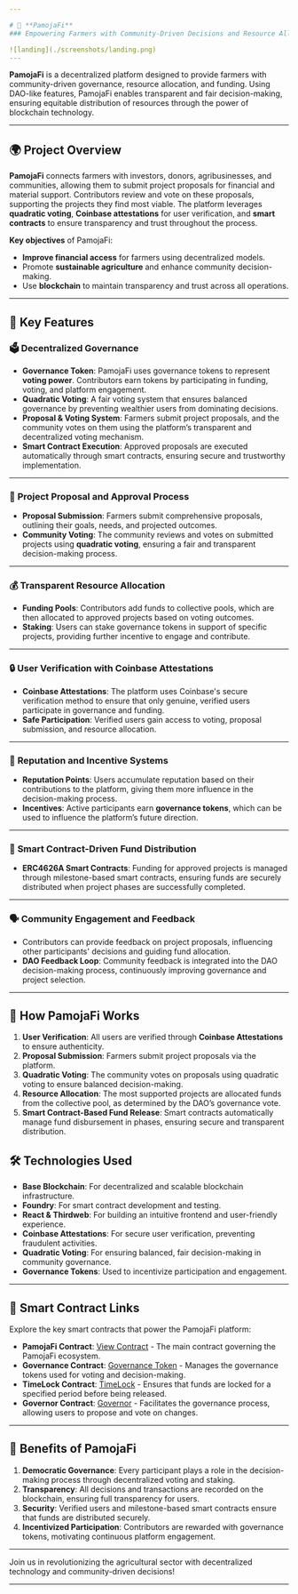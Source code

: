 ```yaml
---

# 🌱 **PamojaFi**  
### Empowering Farmers with Community-Driven Decisions and Resource Allocation 🌾

![landing](./screenshots/landing.png)
---
```


**PamojaFi** is a decentralized platform designed to provide farmers with community-driven governance, resource allocation, and funding. Using DAO-like features, PamojaFi enables transparent and fair decision-making, ensuring equitable distribution of resources through the power of blockchain technology.

---

## 🌍 **Project Overview**

**PamojaFi** connects farmers with investors, donors, agribusinesses, and communities, allowing them to submit project proposals for financial and material support. Contributors review and vote on these proposals, supporting the projects they find most viable. The platform leverages **quadratic voting**, **Coinbase attestations** for user verification, and **smart contracts** to ensure transparency and trust throughout the process.

**Key objectives** of PamojaFi:
- **Improve financial access** for farmers using decentralized models.
- Promote **sustainable agriculture** and enhance community decision-making.
- Use **blockchain** to maintain transparency and trust across all operations.

---

## 🎯 **Key Features**

### 🗳 **Decentralized Governance**

- **Governance Token**: PamojaFi uses governance tokens to represent **voting power**. Contributors earn tokens by participating in funding, voting, and platform engagement.
- **Quadratic Voting**: A fair voting system that ensures balanced governance by preventing wealthier users from dominating decisions.
- **Proposal & Voting System**: Farmers submit project proposals, and the community votes on them using the platform’s transparent and decentralized voting mechanism.
- **Smart Contract Execution**: Approved proposals are executed automatically through smart contracts, ensuring secure and trustworthy implementation.

---

### 🚜 **Project Proposal and Approval Process**

- **Proposal Submission**: Farmers submit comprehensive proposals, outlining their goals, needs, and projected outcomes.
- **Community Voting**: The community reviews and votes on submitted projects using **quadratic voting**, ensuring a fair and transparent decision-making process.

---

### 💰 **Transparent Resource Allocation**

- **Funding Pools**: Contributors add funds to collective pools, which are then allocated to approved projects based on voting outcomes.
- **Staking**: Users can stake governance tokens in support of specific projects, providing further incentive to engage and contribute.

---

### 🔒 **User Verification with Coinbase Attestations**

- **Coinbase Attestations**: The platform uses Coinbase's secure verification method to ensure that only genuine, verified users participate in governance and funding.
- **Safe Participation**: Verified users gain access to voting, proposal submission, and resource allocation.

---

### 🌟 **Reputation and Incentive Systems**

- **Reputation Points**: Users accumulate reputation based on their contributions to the platform, giving them more influence in the decision-making process.
- **Incentives**: Active participants earn **governance tokens**, which can be used to influence the platform’s future direction.

---

### 🔑 **Smart Contract-Driven Fund Distribution**

- **ERC4626A Smart Contracts**: Funding for approved projects is managed through milestone-based smart contracts, ensuring funds are securely distributed when project phases are successfully completed.

---

### 🗣 **Community Engagement and Feedback**

- Contributors can provide feedback on project proposals, influencing other participants' decisions and guiding fund allocation.
- **DAO Feedback Loop**: Community feedback is integrated into the DAO decision-making process, continuously improving governance and project selection.

---

## 🔄 **How PamojaFi Works**

1. **User Verification**: All users are verified through **Coinbase Attestations** to ensure authenticity.
2. **Proposal Submission**: Farmers submit project proposals via the platform.
3. **Quadratic Voting**: The community votes on proposals using quadratic voting to ensure balanced decision-making.
4. **Resource Allocation**: The most supported projects are allocated funds from the collective pool, as determined by the DAO’s governance vote.
5. **Smart Contract-Based Fund Release**: Smart contracts automatically manage fund disbursement in phases, ensuring secure and transparent distribution.

## 🛠 **Technologies Used**

- **Base Blockchain**: For decentralized and scalable blockchain infrastructure.
- **Foundry**: For smart contract development and testing.
- **React & Thirdweb**: For building an intuitive frontend and user-friendly experience.
- **Coinbase Attestations**: For secure user verification, preventing fraudulent activities.
- **Quadratic Voting**: For ensuring balanced, fair decision-making in community governance.
- **Governance Tokens**: Used to incentivize participation and engagement.

---

## 🔗 **Smart Contract Links**

Explore the key smart contracts that power the PamojaFi platform:

- **PamojaFi Contract**: [View Contract](https://sepolia.basescan.org/address/0xda5be4b4e653eebeecbb8f2b6a5ed282f9dafcc0) - The main contract governing the PamojaFi ecosystem.
- **Governance Contract**: [Governance Token](https://sepolia.basescan.org/address/0xe26ff48b1a6f3c6ccab1b209424bf4c9cbfa44d6) - Manages the governance tokens used for voting and decision-making.
- **TimeLock Contract**: [TimeLock](https://sepolia.basescan.org/address/0x7e5b345773577aaf03fe7269ca1eaff85f9661b5) - Ensures that funds are locked for a specified period before being released.
- **Governor Contract**: [Governor](https://sepolia.basescan.org/address/0x52b69a18be99c9848e412b3529cb23938fa0de67) - Facilitates the governance process, allowing users to propose and vote on changes.

---

## 🌟 **Benefits of PamojaFi**

1. **Democratic Governance**: Every participant plays a role in the decision-making process through decentralized voting and staking.
2. **Transparency**: All decisions and transactions are recorded on the blockchain, ensuring full transparency for users.
3. **Security**: Verified users and milestone-based smart contracts ensure that funds are distributed securely.
4. **Incentivized Participation**: Contributors are rewarded with governance tokens, motivating continuous platform engagement.

---

Join us in revolutionizing the agricultural sector with decentralized technology and community-driven decisions!

---
